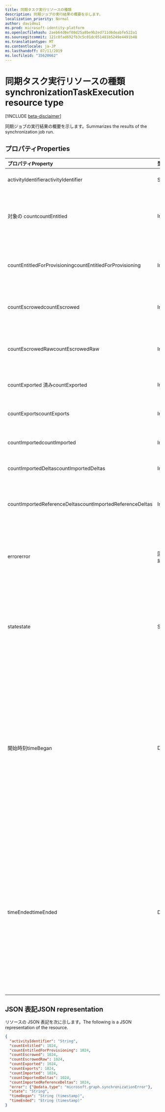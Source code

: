 ```yaml
---
title: 同期タスク実行リソースの種類
description: 同期ジョブの実行結果の概要を示します。
localization_priority: Normal
author: davidmu1
ms.prod: microsoft-identity-platform
ms.openlocfilehash: 2aeb64d0ef08d25a8be9b2ed711d6deabfe522a1
ms.sourcegitcommit: 121c0fad692fb3c5c01dc051481b5249e4491b48
ms.translationtype: MT
ms.contentlocale: ja-JP
ms.lasthandoff: 07/11/2019
ms.locfileid: "35620662"
---
```

# <a name="synchronizationtaskexecution-resource-type"></a><span data-ttu-id="9460a-103">同期タスク実行リソースの種類</span><span class="sxs-lookup"><span data-stu-id="9460a-103">synchronizationTaskExecution resource type</span></span>

[!INCLUDE [beta-disclaimer](../../includes/beta-disclaimer.md)]

<span data-ttu-id="9460a-104">同期ジョブの実行結果の概要を示します。</span><span class="sxs-lookup"><span data-stu-id="9460a-104">Summarizes the results of the synchronization job run.</span></span>

## <a name="properties"></a><span data-ttu-id="9460a-105">プロパティ</span><span class="sxs-lookup"><span data-stu-id="9460a-105">Properties</span></span>
| <span data-ttu-id="9460a-106">プロパティ</span><span class="sxs-lookup"><span data-stu-id="9460a-106">Property</span></span>     | <span data-ttu-id="9460a-107">型</span><span class="sxs-lookup"><span data-stu-id="9460a-107">Type</span></span>   |<span data-ttu-id="9460a-108">説明</span><span class="sxs-lookup"><span data-stu-id="9460a-108">Description</span></span>|
|:---------------|:--------|:----------|
|<span data-ttu-id="9460a-109">activityIdentifier</span><span class="sxs-lookup"><span data-stu-id="9460a-109">activityIdentifier</span></span>           |<span data-ttu-id="9460a-110">String</span><span class="sxs-lookup"><span data-stu-id="9460a-110">String</span></span> |<span data-ttu-id="9460a-111">ジョブの実行の識別子。</span><span class="sxs-lookup"><span data-stu-id="9460a-111">Identifier of the job run.</span></span>|
|<span data-ttu-id="9460a-112">対象の count</span><span class="sxs-lookup"><span data-stu-id="9460a-112">countEntitled</span></span>                |<span data-ttu-id="9460a-113">Int64</span><span class="sxs-lookup"><span data-stu-id="9460a-113">Int64</span></span>  |<span data-ttu-id="9460a-114">このアプリケーションに対して割り当てられた処理済みエントリの数。</span><span class="sxs-lookup"><span data-stu-id="9460a-114">Count of processed entries that were assigned for this application.</span></span>|
|<span data-ttu-id="9460a-115">countEntitledForProvisioning</span><span class="sxs-lookup"><span data-stu-id="9460a-115">countEntitledForProvisioning</span></span> |<span data-ttu-id="9460a-116">Int64</span><span class="sxs-lookup"><span data-stu-id="9460a-116">Int64</span></span>  |<span data-ttu-id="9460a-117">プロビジョニング用に割り当てられた処理済みエントリの数。</span><span class="sxs-lookup"><span data-stu-id="9460a-117">Count of processed entries that were assigned for provisioning.</span></span>|
|<span data-ttu-id="9460a-118">countEscrowed</span><span class="sxs-lookup"><span data-stu-id="9460a-118">countEscrowed</span></span>                |<span data-ttu-id="9460a-119">Int64</span><span class="sxs-lookup"><span data-stu-id="9460a-119">Int64</span></span>  |<span data-ttu-id="9460a-120">Escrowed されたエントリの数 (エラー)。</span><span class="sxs-lookup"><span data-stu-id="9460a-120">Count of entries that were escrowed (errors).</span></span>|
|<span data-ttu-id="9460a-121">countEscrowedRaw</span><span class="sxs-lookup"><span data-stu-id="9460a-121">countEscrowedRaw</span></span>             |<span data-ttu-id="9460a-122">Int64</span><span class="sxs-lookup"><span data-stu-id="9460a-122">Int64</span></span>  |<span data-ttu-id="9460a-123">システム生成 escrows を含む、escrowed されたエントリの数。</span><span class="sxs-lookup"><span data-stu-id="9460a-123">Count of entries that were escrowed, including system-generated escrows.</span></span>|
|<span data-ttu-id="9460a-124">countExported 済み</span><span class="sxs-lookup"><span data-stu-id="9460a-124">countExported</span></span>                |<span data-ttu-id="9460a-125">Int64</span><span class="sxs-lookup"><span data-stu-id="9460a-125">Int64</span></span>  |<span data-ttu-id="9460a-126">エクスポートされたエントリの数。</span><span class="sxs-lookup"><span data-stu-id="9460a-126">Count of exported entries.</span></span>|
|<span data-ttu-id="9460a-127">countExports</span><span class="sxs-lookup"><span data-stu-id="9460a-127">countExports</span></span>                 |<span data-ttu-id="9460a-128">Int64</span><span class="sxs-lookup"><span data-stu-id="9460a-128">Int64</span></span>  |<span data-ttu-id="9460a-129">エクスポートが予期されたエントリの数。</span><span class="sxs-lookup"><span data-stu-id="9460a-129">Count of entries that were expected to be exported.</span></span>|
|<span data-ttu-id="9460a-130">countImported</span><span class="sxs-lookup"><span data-stu-id="9460a-130">countImported</span></span>                |<span data-ttu-id="9460a-131">Int64</span><span class="sxs-lookup"><span data-stu-id="9460a-131">Int64</span></span>  |<span data-ttu-id="9460a-132">インポートされたエントリの数。</span><span class="sxs-lookup"><span data-stu-id="9460a-132">Count of imported entries.</span></span>|
|<span data-ttu-id="9460a-133">countImportedDeltas</span><span class="sxs-lookup"><span data-stu-id="9460a-133">countImportedDeltas</span></span>          |<span data-ttu-id="9460a-134">Int64</span><span class="sxs-lookup"><span data-stu-id="9460a-134">Int64</span></span>  |<span data-ttu-id="9460a-135">インポートされたデルタ変更の数。</span><span class="sxs-lookup"><span data-stu-id="9460a-135">Count of imported delta-changes.</span></span>|
|<span data-ttu-id="9460a-136">countImportedReferenceDeltas</span><span class="sxs-lookup"><span data-stu-id="9460a-136">countImportedReferenceDeltas</span></span> |<span data-ttu-id="9460a-137">Int64</span><span class="sxs-lookup"><span data-stu-id="9460a-137">Int64</span></span>  |<span data-ttu-id="9460a-138">参照変更に関連するインポートされたデルタ変更の数。</span><span class="sxs-lookup"><span data-stu-id="9460a-138">Count of imported delta-changes pertaining to reference changes.</span></span>|
|<span data-ttu-id="9460a-139">error</span><span class="sxs-lookup"><span data-stu-id="9460a-139">error</span></span>                        |[<span data-ttu-id="9460a-140">同期エラー</span><span class="sxs-lookup"><span data-stu-id="9460a-140">synchronizationError</span></span>](synchronization-synchronizationerror.md)|<span data-ttu-id="9460a-141">エラーが発生した場合は、詳細情報を含む**同期エラー**オブジェクトが格納されています。</span><span class="sxs-lookup"><span data-stu-id="9460a-141">If an error was encountered, contains a **synchronizationError** object with details.</span></span>|
|<span data-ttu-id="9460a-142">state</span><span class="sxs-lookup"><span data-stu-id="9460a-142">state</span></span>                        |<span data-ttu-id="9460a-143">String</span><span class="sxs-lookup"><span data-stu-id="9460a-143">String</span></span> |<span data-ttu-id="9460a-144">この実行の結果を要約したコード。</span><span class="sxs-lookup"><span data-stu-id="9460a-144">Code summarizing the result of this run.</span></span> <span data-ttu-id="9460a-145">可能な値は、`Succeeded`、`Failed`、`EntryLevelErrors` です。</span><span class="sxs-lookup"><span data-stu-id="9460a-145">Possible values are: `Succeeded`, `Failed`, `EntryLevelErrors`.</span></span>|
|<span data-ttu-id="9460a-146">開始時刻</span><span class="sxs-lookup"><span data-stu-id="9460a-146">timeBegan</span></span>                    |<span data-ttu-id="9460a-147">DateTimeOffset</span><span class="sxs-lookup"><span data-stu-id="9460a-147">DateTimeOffset</span></span>|<span data-ttu-id="9460a-148">このジョブの実行が開始された時刻。</span><span class="sxs-lookup"><span data-stu-id="9460a-148">Time when this job run began.</span></span> <span data-ttu-id="9460a-149">Timestamp 型は、ISO 8601 形式を使用して日付と時刻の情報を表します。これは常に UTC 時間です。</span><span class="sxs-lookup"><span data-stu-id="9460a-149">The Timestamp type represents date and time information using ISO 8601 format and is always in UTC time.</span></span> <span data-ttu-id="9460a-150">たとえば、2014 年 1 月 1 日午前 0 時 (UTC) は、次のようになります。`'2014-01-01T00:00:00Z'`</span><span class="sxs-lookup"><span data-stu-id="9460a-150">For example, midnight UTC on Jan 1, 2014 would look like this: `'2014-01-01T00:00:00Z'`.</span></span>|
|<span data-ttu-id="9460a-151">timeEnded</span><span class="sxs-lookup"><span data-stu-id="9460a-151">timeEnded</span></span>                    |<span data-ttu-id="9460a-152">DateTimeOffset</span><span class="sxs-lookup"><span data-stu-id="9460a-152">DateTimeOffset</span></span>|<span data-ttu-id="9460a-153">このジョブの実行が終了した時刻。</span><span class="sxs-lookup"><span data-stu-id="9460a-153">Time when this job run ended.</span></span> <span data-ttu-id="9460a-154">Timestamp 型は、ISO 8601 形式を使用して日付と時刻の情報を表します。これは常に UTC 時間です。</span><span class="sxs-lookup"><span data-stu-id="9460a-154">The Timestamp type represents date and time information using ISO 8601 format and is always in UTC time.</span></span> <span data-ttu-id="9460a-155">たとえば、2014 年 1 月 1 日午前 0 時 (UTC) は、次のようになります。`'2014-01-01T00:00:00Z'`</span><span class="sxs-lookup"><span data-stu-id="9460a-155">For example, midnight UTC on Jan 1, 2014 would look like this: `'2014-01-01T00:00:00Z'`.</span></span>|

## <a name="json-representation"></a><span data-ttu-id="9460a-156">JSON 表記</span><span class="sxs-lookup"><span data-stu-id="9460a-156">JSON representation</span></span>

<span data-ttu-id="9460a-157">リソースの JSON 表記を次に示します。</span><span class="sxs-lookup"><span data-stu-id="9460a-157">The following is a JSON representation of the resource.</span></span>

<!-- {
  "blockType": "resource",
  "optionalProperties": [

  ],
  "@odata.type": "microsoft.graph.synchronizationTaskExecution"
}-->

```json
{
  "activityIdentifier": "String",
  "countEntitled": 1024,
  "countEntitledForProvisioning": 1024,
  "countEscrowed": 1024,
  "countEscrowedRaw": 1024,
  "countExported": 1024,
  "countExports": 1024,
  "countImported": 1024,
  "countImportedDeltas": 1024,
  "countImportedReferenceDeltas": 1024,
  "error": {"@odata.type": "microsoft.graph.synchronizationError"},
  "state": "String",
  "timeBegan": "String (timestamp)",
  "timeEnded": "String (timestamp)"
}

```

<!-- uuid: 8fcb5dbc-d5aa-4681-8e31-b001d5168d79
2015-10-25 14:57:30 UTC -->
<!--
{
  "type": "#page.annotation",
  "description": "synchronizationTaskExecution resource",
  "keywords": "",
  "section": "documentation",
  "tocPath": "",
  "suppressions": []
}
-->
